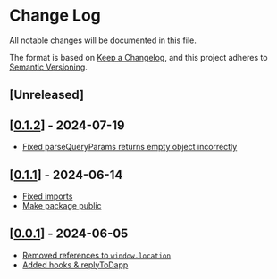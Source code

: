 # Change Log

All notable changes will be documented in this file.

The format is based on [Keep a Changelog](https://keepachangelog.com/en/1.0.0/),
and this project adheres to [Semantic Versioning](https://semver.org/spec/v2.0.0.html).

## [Unreleased]

## [[0.1.2](https://github.com/multiversx/mx-sdk-js-web-wallet-io/pull/8)] - 2024-07-19
- [Fixed parseQueryParams returns empty object incorrectly](https://github.com/multiversx/mx-sdk-js-web-wallet-io/pull/7)

## [[0.1.1](https://github.com/multiversx/mx-sdk-js-web-wallet-io/pull/5)] - 2024-06-14
- [Fixed imports](https://github.com/multiversx/mx-sdk-js-web-wallet-io/pull/6)
- [Make package public](https://github.com/multiversx/mx-sdk-js-web-wallet-io/pull/5)

## [[0.0.1](https://github.com/multiversx/mx-sdk-js-web-wallet-io/pull/2)] - 2024-06-05
- [Removed references to `window.location`](https://github.com/multiversx/mx-sdk-js-web-wallet-io/pull/2)
- [Added hooks & replyToDapp](https://github.com/multiversx/mx-sdk-js-web-wallet-io/pull/1)

